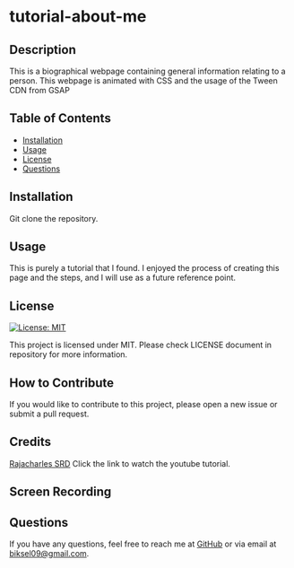 # tutorial-about-me

  ## Description

This is a biographical webpage containing general information relating to a person. This webpage is animated with CSS and the usage of the Tween CDN from GSAP

  ## Table of Contents
  - [Installation](#installation)
  - [Usage](#usage)
  - [License](#license)
  - [Questions](#questions)

  ## Installation

Git clone the repository.

  ## Usage

This is purely a tutorial that I found. I enjoyed the process of creating this page and the steps, and I will use as a future reference point.

  ## License

[![License: MIT](https://img.shields.io/badge/License-MIT-blue.svg)](https://opensource.org/licenses/MIT)

This project is licensed under MIT. Please check LICENSE document in repository for more information.

  ## How to Contribute

If you would like to contribute to this project, please open a new issue or submit a pull request.

  ## Credits

[Rajacharles SRD](https://youtu.be/0Qj8pNe7nqY)
Click the link to watch the youtube tutorial.

  ## Screen Recording

  ## Questions

  If you have any questions, feel free to reach me at [GitHub](https://github.com/zbichsel) or via email at [biksel09@gmail.com](biksel09@gmail.com).